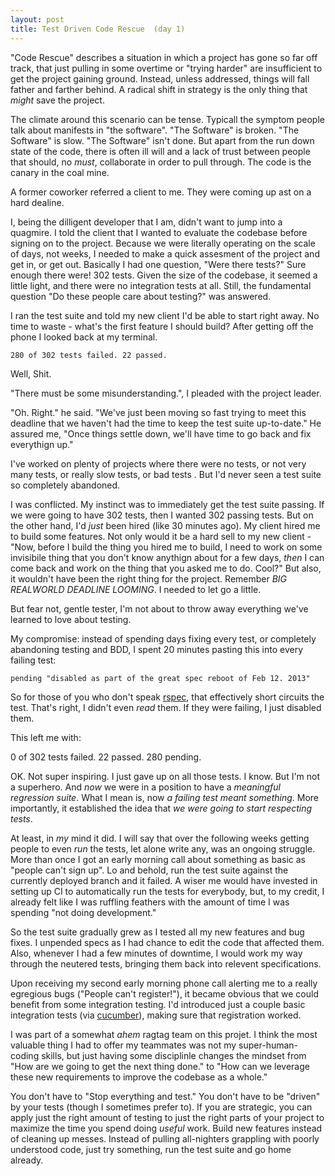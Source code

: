 ```yaml
---
layout: post
title: Test Driven Code Rescue  (day 1)
---
```


"Code Rescue" describes a situation in which a project has gone so far
off track, that just pulling in some overtime or "trying harder" are
insufficient to get the project gaining ground. Instead, unless
addressed, things will fall father and farther behind. A radical shift
in strategy is the only thing that *might* save the project.

The climate around this scenario can be tense. Typicall the symptom
people talk about manifests in "the software". "The Software" is broken.
"The Software" is slow. "The Software" isn't done. But apart from the
run down state of the code, there is often ill will and a lack of trust
between people that should, no *must*, collaborate in order to pull
through. The code is the canary in the coal mine.

A former coworker referred a client to me. They were coming up ast on a
hard dealine. 

I, being the dilligent developer that I am, didn't want to jump into a
quagmire. I told the client that I wanted to evaluate the codebase
before signing on to the project. Because we were literally operating on
the scale of days, not weeks, I needed to make a quick assesment of the
project and get in, or get out. Basically I had one question, "Were
there tests?" Sure enough there were! 302 tests. Given the size of the
codebase, it seemed a little light, and there were no integration tests
at all. Still, the fundamental question "Do these people care about
testing?" was answered.

I ran the test suite and told my new client I'd be able to start right
away. No time to waste - what's the first feature I should build? After
getting off the phone I looked back at my terminal.

    280 of 302 tests failed. 22 passed.

Well, Shit.

"There must be some misunderstanding.", I pleaded with the project
leader.

"Oh. Right." he said. "We've just been moving so fast trying to meet
this deadline that we haven't had the time to keep the test suite
up-to-date." He assured me, "Once things settle down, we'll have time to
go back and fix everythign up."

I've worked on plenty of projects where there were no tests, or not very
many tests, or really slow tests, or bad tests . But I'd never seen a
test suite so completely abandoned. 

I was conflicted. My instinct was to immediately get the
test suite passing. If we were going to have 302 tests, then I wanted
302 passing tests. But on the other hand, I'd *just* been hired (like 30
minutes ago). My client hired me to build some features. Not only would
it be a hard sell to my new client - "Now, before I build the thing you
hired me to build, I need to work on some invisibile thing that you
don't know anythign about for a few days, *then* I can come back and
work on the thing that you asked me to do. Cool?" But also, it
wouldn't have been the right thing for the project. Remember *BIG
REALWORLD DEADLINE LOOMING*. I needed to let go a little.

But fear not, gentle tester, I'm not about to throw away everything we've
learned to love about testing.
 
My compromise: instead of spending days fixing every test, or completely
abandoning testing and BDD, I spent 20 minutes pasting this into every
failing test:

    pending "disabled as part of the great spec reboot of Feb 12. 2013"


So for those of you who don't speak [rspec](http://rspec.info), that
effectively short circuits the test. That's right, I didn't even *read*
them. If they were failing, I just disabled them.

This left me with:

  0 of 302 tests failed. 22 passed. 280 pending.

OK. Not super inspiring. I just gave up on all those tests. I know. But
I'm not a superhero. And *now* we were in a position to have a
*meaningful regression suite*. What I mean is, now *a failing test meant
something*. More importantly, it established the idea that *we were
going to start respecting tests*.

At least, in *my* mind it did. I will say that over the following weeks getting
people to even *run* the tests, let alone write any, was an ongoing struggle.
More than once I got an early morning call about something as basic as "people
can't sign up". Lo and behold, run the test suite against the currently
deployed branch and it failed. A wiser me would have invested in setting
up CI to automatically run the tests for everybody, but, to my credit,
I already felt like I was ruffling feathers with the amount of time I
was spending "not doing development."

So the test suite gradually grew as I tested all my new features and bug
fixes. I unpended specs as I had chance to edit the code that affected
them. Also, whenever I had a few minutes of downtime, I would work my
way through the neutered tests, bringing them back into relevent
specifications.

Upon receiving my second early morning phone call alerting me to a
really egregious bugs ("People can't register!"), it became obvious
that we could benefit from some integration testing. I'd introduced just
a couple basic integration tests (via [cucumber](http://cukes.info/)),
making sure that registration worked.

I was part of a somewhat _ahem_ ragtag team on this projet. I think the
most valuable thing I had to offer my teammates was not my
super-human-coding skills, but just having some disciplinle changes the
mindset from "How are we going to get the next thing done." to "How can
we leverage these new requirements to improve the codebase as a whole."

You don't have to "Stop everything and test." You don't have to be
"driven" by your tests (though I sometimes prefer to). If you are
strategic, you can apply just the right amount of testing to just the
right parts of your project to maximize the time you spend doing
*useful* work. Build new features instead of cleaning up messes. Instead
of pulling all-nighters grappling with poorly understood code, just try
something, run the test suite and go home already.


